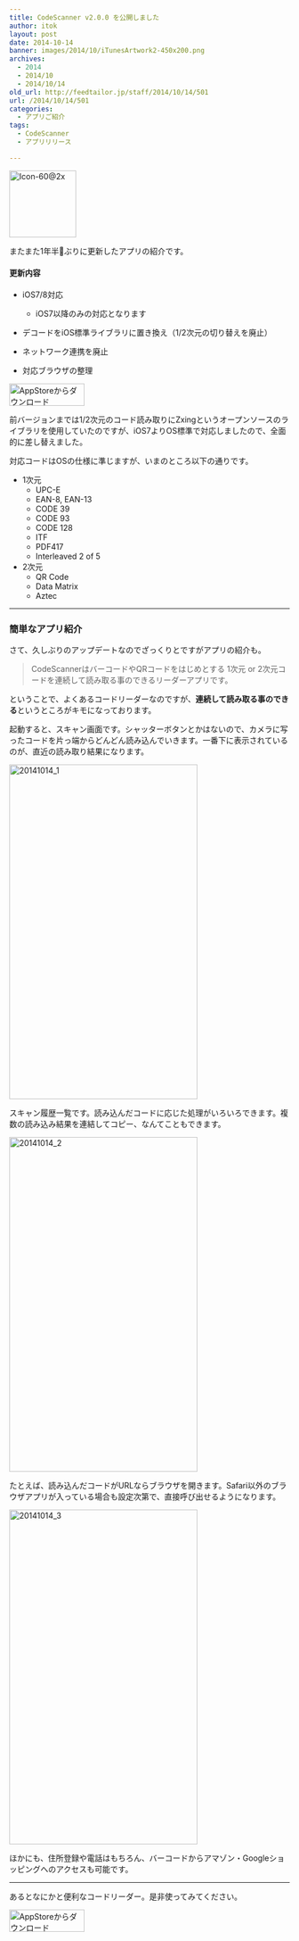 ```yaml
---
title: CodeScanner v2.0.0 を公開しました
author: itok
layout: post
date: 2014-10-14
banner: images/2014/10/iTunesArtwork2-450x200.png
archives:
  - 2014
  - 2014/10
  - 2014/10/14
old_url: http://feedtailor.jp/staff/2014/10/14/501
url: /2014/10/14/501
categories:
  - アプリご紹介
tags:
  - CodeScanner
  - アプリリリース

---
```

<a href="https://itunes.apple.com/app/id352276408" target="blank"><img src="/images/2014/10/3a32a3262646918bc6b4c57662b6c293.png" alt="Icon-60@2x" width="120" height="120" class="alignnone size-full wp-image-502" /></a>

またまた1年半ぶりに更新したアプリの紹介です。

#### 更新内容

  * iOS7/8対応
  
    * iOS7以降のみの対応となります
  * デコードをiOS標準ライブラリに置き換え（1/2次元の切り替えを廃止）
  * ネットワーク連携を廃止
  * 対応ブラウザの整理

<a href="https://itunes.apple.com/app/id352276408" target="blank"><img src="/images/2014/04/Download_on_the_App_Store_Badge_JP_135x40_1004.png" alt="AppStoreからダウンロード" width="135" height="40" class="alignnone size-full wp-image-58" /></a>

前バージョンまでは1/2次元のコード読み取りにZxingというオープンソースのライブラリを使用していたのですが、iOS7よりOS標準で対応しましたので、全面的に差し替えました。

対応コードはOSの仕様に準じますが、いまのところ以下の通りです。

  * 1次元 
      * UPC-E
      * EAN-8, EAN-13
      * CODE 39
      * CODE 93
      * CODE 128
      * ITF
      * PDF417
      * Interleaved 2 of 5
  * 2次元 
      * QR Code
      * Data Matrix
      * Aztec

* * *

### 簡単なアプリ紹介

さて、久しぶりのアップデートなのでざっくりとですがアプリの紹介も。

> CodeScannerはバーコードやQRコードをはじめとする 1次元 or 2次元コードを連続して読み取る事のできるリーダーアプリです。

ということで、よくあるコードリーダーなのですが、**連続して読み取る事のできる**というところがキモになっております。

起動すると、スキャン画面です。シャッターボタンとかはないので、カメラに写ったコードを片っ端からどんどん読み込んでいきます。一番下に表示されているのが、直近の読み取り結果になります。

[<img src="/images/2014/10/20141014_1.png" alt="20141014_1" width="338" height="600" class="alignnone size-full wp-image-505" />](/images/2014/10/20141014_1.png)

スキャン履歴一覧です。読み込んだコードに応じた処理がいろいろできます。複数の読み込み結果を連結してコピー、なんてこともできます。

[<img src="/images/2014/10/20141014_2.png" alt="20141014_2" width="338" height="600" class="alignnone size-full wp-image-506" />](/images/2014/10/20141014_2.png)

たとえば、読み込んだコードがURLならブラウザを開きます。Safari以外のブラウザアプリが入っている場合も設定次第で、直接呼び出せるようになります。

[<img src="/images/2014/10/20141014_3.png" alt="20141014_3" width="338" height="600" class="alignnone size-full wp-image-507" />](/images/2014/10/20141014_3.png)

ほかにも、住所登録や電話はもちろん、バーコードからアマゾン・Googleショッピングへのアクセスも可能です。

* * *

あるとなにかと便利なコードリーダー。是非使ってみてください。

<a href="https://itunes.apple.com/app/id352276408" target="blank"><img src="/images/2014/04/Download_on_the_App_Store_Badge_JP_135x40_1004.png" alt="AppStoreからダウンロード" width="135" height="40" class="alignnone size-full wp-image-58" /></a>
